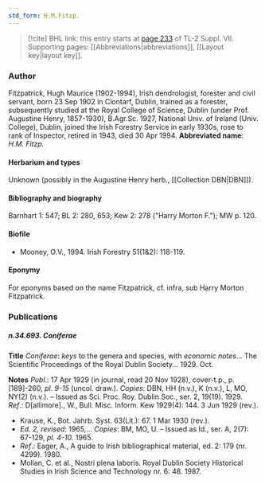 ```yaml
---
std_form: H.M.Fitzp.
---
```


> [!cite] BHL link: this entry starts at [page 233](https://www.biodiversitylibrary.org/page/33259737) of TL-2 Suppl. VII.
> Supporting pages: [[Abbreviations|abbreviations]], [[Layout key|layout key]].

### Author

Fitzpatrick, Hugh Maurice (1902-1994), Irish dendrologist, forester and civil servant, born 23 Sep 1902 in Clontarf, Dublin, trained as a forester, subsequently studied at the Royal College of Science, Dublin (under Prof. Augustine Henry, 1857-1930), B.Agr.Sc. 1927, National Univ. of Ireland (Univ. College), Dublin, joined the Irish Forestry Service in early 1930s, rose to rank of Inspector, retired in 1943, died 30 Apr 1994. 
**Abbreviated name**: *H.M. Fitzp.*

#### Herbarium and types

Unknown (possibly in the Augustine Henry herb., [[Collection DBN|DBN]]).

#### Bibliography and biography

Barnhart 1: 547; BL 2: 280, 653; Kew 2: 278 ("Harry Morton F."); MW p. 120.

#### Biofile

- Mooney, O.V., 1994. Irish Forestry 51(1&2): 118-119.

#### Eponymy

For eponyms based on the name Fitzpatrick, cf. infra, sub Harry Morton Fitzpatrick.

### Publications

##### n.34.693. Coniferae

**Title**
*Coniferae*: *keys* to the genera and species, with *economic notes*... The Scientific Proceedings of the Royal Dublin Society... 1929. Oct.

**Notes**
*Publ*.: 17 Apr 1929 (in journal, read 20 Nov 1928), cover-t.p., p. \[189\]-260, *pl. 9-15* (uncol. draw.). *Copies*: DBN, HH (n.v.), K (n.v.), L, MO, NY(2) (n.v.). – Issued as Sci. Proc. Roy. Dublin Soc., ser. 2, 19(19). 1929.
*Ref*.: D\[allimore\]., W., Bull. Misc. Inform. Kew 1929(4): 144. 3 Jun 1929 (rev.).
- Krause, K., Bot. Jahrb. Syst. 63(Lit.): 67. 1 Mar 1930 (rev.).
- *Ed. 2, revised*: 1965,... *Copies*: BM, MO, U. – Issued as Id., ser. A, 2(7): 67-129, *pl. 4-10.* 1965.
- *Ref*.: Eager, A., A guide to Irish bibliographical material, ed. 2: 179 (nr. 4299). 1980.
- Mollan, C. et al., Nostri plena laboris. Royal Dublin Society Historical Studies in Irish Science and Technology nr. 6: 48. 1987.

